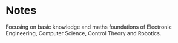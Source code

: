 # Notes

Focusing on basic knowledge and maths foundations of Electronic Engineering, Computer Science, Control Theory and Robotics.